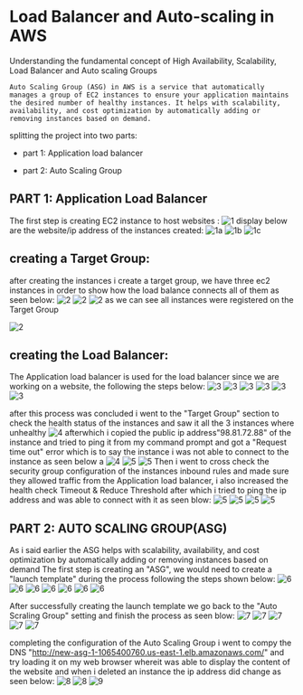 
# Load Balancer and Auto-scaling in AWS
Understanding the fundamental concept of High Availability, Scalability, Load Balancer and Auto scaling Groups

    Auto Scaling Group (ASG) in AWS is a service that automatically manages a group of EC2 instances to ensure your application maintains the desired number of healthy instances. It helps with scalability, availability, and cost optimization by automatically adding or removing instances based on demand.

splitting the project into two parts:

*  part 1: Application load balancer

*  part 2: Auto Scaling Group


## PART 1: Application Load Balancer
 
 The first step is creating EC2 instance to host websites :
 ![1](./img/1.png)
display below are the website/ip address of the instances created:
![1a](./img/1a.png)
![1b](./img/1b.png)
![1c](./img/1c.png)

## creating a Target Group:
after creating the instances i create a target group, we have three ec2 instances in order to show how the load balance connects all of them as seen below:
![2](./img/2.png)
![2](./img/2a.png)
![2](./img/2b.png)
as we can see all instances were registered on the Target Group

![2](./img/2c.png)

## creating the Load Balancer:
The Application load balancer is used for the load balancer since we are working on a website, the following the steps below:
![3](./img/3.png)
![3](./img/3a.png)
![3](./img/3b.png)
![3](./img/3c.png)
![3](./img/3d.png)
![3](./img/3e.png)

after this process was concluded i went to the "Target Group" section to check the health status of the instances and saw it all the 3 instances where unhealthy
![4](./img/4.png) 
afterwhich i copied the public ip address"98.81.72.88" of the instance and tried to ping it from my command prompt and got a "Request time out" error which is to say the instance i was not able to connect to the instance as seen below a
![4](./img/5.png)
![5](./img/5.png)
![5](./img/5a.png)
Then i went to cross check the security group configuration of the instances inbound rules and made sure they allowed traffic from the Application load balancer, i also increased the health check Timeout & Reduce Threshold after which i tried to ping the ip address and was able to connect with it as seen blow:
![5](./img/5b.png)
![5](./img/5c.png)
![5](./img/5c2.png)
![5](./img/5d.png)

## PART 2: AUTO SCALING GROUP(ASG)

As i said earlier the ASG helps with scalability, availability, and cost optimization by automatically adding or removing instances based on demand
 The first step is creating an "ASG", we would need to create a "launch template" during the process following the steps shown below:
 ![6](./img/6.png)
 ![6](./img/6a.png)
 ![6](./img/6b.png)
 ![6](./img/6c.png)
 ![6](./img/6d.png)
 ![6](./img/6e.png)
 ![6](./img/6f.png)

 After successfully creating the launch template we go back to the "Auto Scraling Group" setting and finish the process as seen blow:
 ![7](./img/7.png)
 ![7](./img/7a.png)
 ![7](./img/7c.png)
 ![7](./img/7d.png)
 ![7](./img/7e.png)

 completing the configuration of the Auto Scaling Group i went to compy the DNS "http://new-asg-1-1065400760.us-east-1.elb.amazonaws.com/" and try loading it on my web browser whereit was able to display the content of the website and when i deleted an instance the ip address did change as seen below:
 ![8](./img/8.png)
 ![8](./img/8a.png)
 ![9](./img/9a.png)
